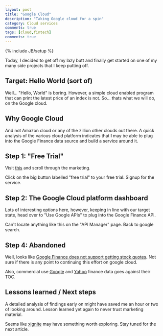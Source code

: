 ```yaml
---
layout: post
title: "Google Cloud"
description: "Taking Google cloud for a spin"
category: Cloud services
comments: true
tags: [cloud,fintech]
comments: true
---
```

{% include JB/setup %}

Today, I decided to get off my lazy butt and finally get started on one of my many side projects that I keep putting off.

## Target: Hello World (sort of)

Well... "Hello, World" is boring. However, a simple cloud enabled program that can print the latest  price of an index is not. So... thats what we will do, on the Google cloud.

## Why Google Cloud

And not Amazon cloud or any of the zillion other clouds out there. A quick analysis of the various cloud platform indicates that I may be able to plug into the Google Finance data source and build a service around it.

## Step 1: "Free Trial"

Visit [this](https://cloud.google.com/appengine/) and scroll through the marketing.

Click on the big button labelled "free trial" to your free trial. Signup for the service.

## Step 2: The Google Cloud platform dashboard

Lots of interesting options here, however, keeping in line with our target state, head over to "Use Google APIs" to plug into the Google Finance API.

Can't locate anything like this on the "API Manager" page. Back to google search.

## Step 4: Abandoned

Well, looks like [Google Finance does not support getting stock quotes](http://stackoverflow.com/questions/527703/how-can-i-get-stock-quotes-using-google-finance-api). Not sure if there is any point to continuing this effort on google cloud.

Also, commercial use [Google](https://groups.google.com/forum/#!topic/google-finance/oKZ6vrY3NU4) and [Yahoo](https://developer.yahoo.com/forum/General-Discussion-at-YDN/Using-Yahoo-Finance-API-Not-RSS-/1250246255000-0b82f8f0-7f48-3af2-8fe2-e73a138cbfaa/) finance data goes against their TOC.

## Lessons learned / Next steps

A detailed analysis of findings early on might have saved me an hour or two of looking around. Lesson learned yet again to never trust marketing material.

Seems like [xignite](http://www.xignite.com) may have something worth exploring. Stay tuned for the next article.
